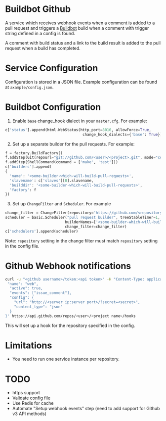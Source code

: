 # Buildbot Github

A service which receives webhook events when a comment is added to a pull
request and triggers a [Buildbot](http://trac.buildbot.net/) build when a
comment with trigger string defined in a config is found.

A comment with build status and a link to the build result is added to the
pull request when a build has completed.

# Service Configuration

Configuration is stored in a JSON file. Example configuration can be found at
`axample/config.json`.

# Buildbot Configuration

1. Enable `base` change_hook dialect in your `master.cfg`. For example:

```python
c['status'].append(html.WebStatus(http_port=8010, allowForce=True,
                                   change_hook_dialects={'base': True}))
```

2. Set up a separate builder for the pull requests. For example:

```python
f = factory.BuildFactory()
f.addStep(Git(repourl="git://github.com/<user>/<project>.git", mode="copy"))
f.addStep(ShellCommand(command = ['make', 'test']))
c['builders'].append(
{
  'name': '<some-builder-which-will-build-pull-requests>',
  'slavename': c['slaves'][0].slavename,
  'builddir': '<some-builder-which-will-build-pull-requests>',
  'factory': f
})
```

3. Set up `ChangeFilter` and `Scheduler`. For example

```python
change_filter = ChangeFilter(repository='https://github.com/<repository user>/<repository name>')
scheduler = basic.Scheduler("pull request builder", treeStableTimer=1,
                           builderNames=['<some-builder-which-will-build-pull-requests>'],
                           change_filter=change_filter)
c['schedulers'].append(scheduler)
```

Note: `repository` setting in the change filter must match `repository` setting
in the config file.

# Github Webhook notifications

```bash
curl -u "<github username>/token:<api token>" -H "Content-Type: application/json" -X POST -d '{
 "name": "web",
  "active": true,
  "events": ["issue_comment"],
  "config": {
    "url": "http://<server ip:server port>/?secret=<secret>",
    "content_type": "json"
  }
}' https://api.github.com/repos/<user>/<project name>/hooks
```

This will set up a hook for the repository specified in the config.

# Limitations

* You need to run one service instance per repository.

# TODO

* https support
* Validate config file
* Use Redis for cache
* Automate "Setup webhook events" step (need to add support for Github v3 API
  methods)
